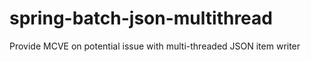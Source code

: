 # spring-batch-json-multithread
Provide MCVE on potential issue with multi-threaded JSON item writer
